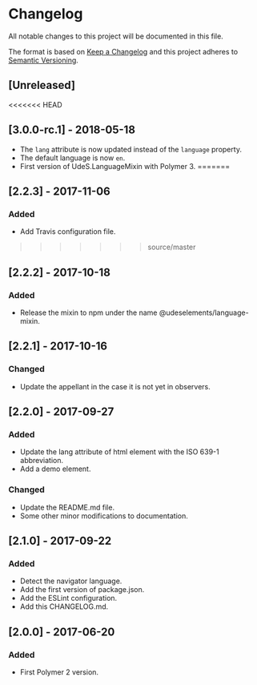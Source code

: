 # Changelog
All notable changes to this project will be documented in this file.

The format is based on [Keep a Changelog](http://keepachangelog.com/en/1.0.0/)
and this project adheres to [Semantic Versioning](http://semver.org/spec/v2.0.0.html).

## [Unreleased]
<<<<<<< HEAD
## [3.0.0-rc.1] - 2018-05-18
- The `lang` attribute is now updated instead of the `language` property.
- The default language is now `en`.
- First version of UdeS.LanguageMixin with Polymer 3.
=======
## [2.2.3] - 2017-11-06
### Added
- Add Travis configuration file.
>>>>>>> source/master

## [2.2.2] - 2017-10-18
### Added
- Release the mixin to npm under the name @udeselements/language-mixin.

## [2.2.1] - 2017-10-16
### Changed
- Update the appellant in the case it is not yet in observers.

## [2.2.0] - 2017-09-27
### Added
- Update the lang attribute of html element with the ISO 639-1 abbreviation.
- Add a demo element.

### Changed
- Update the README.md file.
- Some other minor modifications to documentation.

## [2.1.0] - 2017-09-22
### Added
- Detect the navigator language.
- Add the first version of package.json.
- Add the ESLint configuration.
- Add this CHANGELOG.md.

## [2.0.0] - 2017-06-20
### Added
- First Polymer 2 version.

